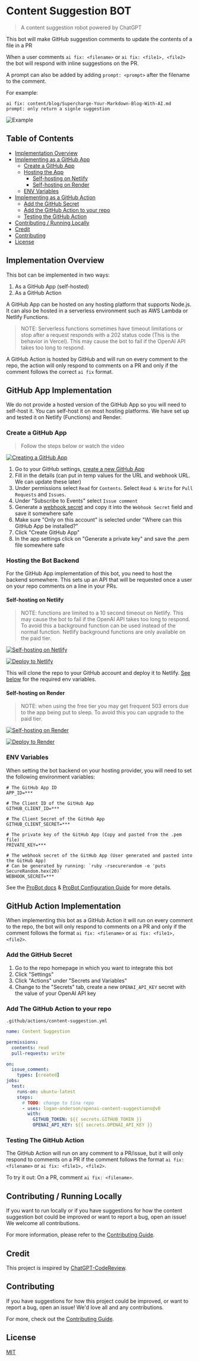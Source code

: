 # Content Suggestion BOT

> A content suggestion robot powered by ChatGPT

This bot will make GitHub suggestion comments to update the contents of a file in a PR

When a user comments `ai fix: <filename>` or `ai fix: <file1>, <file2>` the bot will respond with inline suggestions on the PR.

A prompt can also be added by adding `prompt: <prompt>` after the filename to the comment.

For example:

```
ai fix: content/blog/Supercharge-Your-Markdown-Blog-With-AI.md
prompt: only return a signle suggestion
```

![Example](http://res.cloudinary.com/forestry-demo/image/upload/v1688736596/blog-media/supercharge-markdown-blog/Screenshot_2023-07-07_at_8.41.32_AM_xsoswd.png)

## Table of Contents

- [Implementation Overview](#implementation-overview)
- [Implementing as a GitHub App](#github-app-implementation)
  - [Create a GitHub App](#create-a-github-app)
  - [Hosting the App](#hosting-the-bot-backend)
    - [Self-hosting on Netlify](#self-hosting-on-netlify)
    - [Self-hosting on Render](#self-hosting-on-render)
  - [ENV Variables](#env-variables)
- [Implementing as a GitHub Action](#github-action-implementation)
  - [Add the GitHub Secret](#add-the-github-secret)
  - [Add the GitHub Action to your repo](#add-the-github-action-to-your-repo)
  - [Testing the GitHub Action](#testing-the-github-action)
- [Contributing / Running Locally](#contributing---running-locally)
- [Credit](#credit)
- [Contributing](#contributing)
- [License](#license)

## Implementation Overview

This bot can be implemented in two ways:

1. As a GitHub App (self-hosted)
2. As a GitHub Action

A GitHub App can be hosted on any hosting platform that supports Node.js. It can also be hosted in a serverless environment such as AWS Lambda or Netlify Functions.

> NOTE: Serverless functions sometimes have timeout limitations or stop after a request responds with a 202 status code (This is the behavior in Vercel). This may cause the bot to fail if the OpenAI API takes too long to respond.

A GitHub Action is hosted by GitHub and will run on every comment to the repo, the action will only respond to comments on a PR and only if the comment follows the correct `ai fix` format.


## GitHub App Implementation

We do not provide a hosted version of the GitHub App so you will need to self-host it. You can self-host it on most hosting platforms. We have set up and tested it on Netlify (Functions) and Render.

### Create a GitHub App

> Follow the steps below or watch the video

[![Creating a GitHub App](https://i.ytimg.com/vi/efghs1J56i8/maxresdefault.jpg)](https://www.youtube.com/watch?v=efghs1J56i8 "Creating a GitHub App")

1. Go to your GitHub settings, [create a new GitHub App](https://github.com/settings/apps/new)
2. Fill in the details (can put in temp values for the URL and webhook URL. We can update these later)
3. Under permissions select `Read` for `Contents`. Select `Read & Write` for `Pull Requests` and `Issues`.
4. Under "Subscribe to Events" select `Issue comment`
5. Generate a [webhook secret](https://docs.github.com/en/webhooks-and-events/webhooks/securing-your-webhooks) and copy it into the `Webhook Secret` field and save it somewhere safe
6. Make sure "Only on this account" is selected under "Where can this GitHub App be installed?"
7. Click "Create GitHub App"
8. In the app settings click on "Generate a private key" and save the .pem file somewhere safe

### Hosting the Bot Backend

For the GitHub App implementation of this bot, you need to host the backend somewhere. This sets up an API that will be requested once a user on your repo comments on a line in your PRs.

#### Self-hosting on Netlify

> NOTE: functions are limited to a 10 second timeout on Netlify. This may cause the bot to fail if the OpenAI API takes too long to respond.
> To avoid this a background function can be used instead of the normal function. Netlify background functions are only available on the paid tier.

[![Self-hosting on Netlify](https://i.ytimg.com/vi/Y30bPJP7qK0/maxresdefault.jpg)](https://www.youtube.com/watch?v=Y30bPJP7qK0 "Self-hosting on Netlify")

[![Deploy to Netlify](https://www.netlify.com/img/deploy/button.svg)](https://app.netlify.com/start/deploy?repository=https://github.com/tinacms/ai-content)

This will clone the repo to your GitHub account and deploy it to Netlify. [See below](#env-variables) for the required env variables.

#### Self-hosting on Render

> NOTE: when using the free tier you may get frequent 503 errors due to the app being put to sleep. To avoid this you can upgrade to the paid tier.

[![Self-hosting on Render](https://i.ytimg.com/vi/CSmHkAvfziE/maxresdefault.jpg)](https://www.youtube.com/watch?v=CSmHkAvfziE "Self-hosting on Render")

[![Deploy to Render](https://render.com/images/deploy-to-render-button.svg)](https://render.com/deploy?repo=https://github.com/tinacms/ai-content)

### ENV Variables

When setting the bot backend on your hosting provider, you will need to set the following environment variables:

```env
# The GitHub App ID
APP_ID=***

# The Client ID of the GitHub App
GITHUB_CLIENT_ID=***

# The Client Secret of the GitHub App
GITHUB_CLIENT_SECRET=***

# The private key of the GitHub App (Copy and pasted from the .pem file)
PRIVATE_KEY=***

# The webhook secret of the GitHub App (User generated and pasted into the GitHub App)
# Can be generated by running: `ruby -rsecurerandom -e 'puts SecureRandom.hex(20)`
WEBHOOK_SECRET=***
```

See the [ProBot docs](https://probot.github.io/docs/configuration/) & [ProBot Configuration Guide](https://probot.github.io/docs/development/#manually-configuring-a-github-app) for more details.

## GitHub Action Implementation

When implementing this bot as a GitHub Action it will run on every comment to the repo, the bot will only respond to comments on a PR and only if the comment follows the format `ai fix: <filename>` or `ai fix: <file1>, <file2>`.

### Add the GitHub Secret

1. Go to the repo homepage in which you want to integrate this bot
2. Click "Settings"
3. Click "Actions" under "Secrets and Variables"
4. Change to the "Secrets" tab, create a new `OPENAI_API_KEY` secret with the value of your OpenAI API key

### Add The GitHub Action to your repo

`.github/actions/content-suggestion.yml`

```yml
name: Content Suggestion

permissions:
  contents: read
  pull-requests: write

on:
  issue_comment:
    types: [created]
jobs:
  test:
    runs-on: ubuntu-latest
    steps:
      # TODO: change to tina repo
      - uses: logan-anderson/openai-content-suggestions@v0
        with:
          GITHUB_TOKEN: ${{ secrets.GITHUB_TOKEN }}
          OPENAI_API_KEY: ${{ secrets.OPENAI_API_KEY }}
```

### Testing The GitHub Action

The GitHub Action will run on any comment to a PR/issue, but it will only respond to comments on a PR if the comment follows the format `ai fix: <filename>` or `ai fix: <file1>, <file2>`.

To try it out: On a PR, comment `ai fix: <filename>`.

## Contributing / Running Locally

If you want to run locally or if you have suggestions for how the content suggestion bot could be improved or want to report a bug, open an issue! We welcome all contributions.

For more information, please refer to the [Contributing Guide](CONTRIBUTING.md).

## Credit

This project is inspired by [ChatGPT-CodeReview](https://github.com/anc95/ChatGPT-CodeReview).

## Contributing

If you have suggestions for how this project could be improved, or want to report a bug, open an issue! We'd love all and any contributions.

For more, check out the [Contributing Guide](CONTRIBUTING.md).

## License

[MIT](LICENSE)
